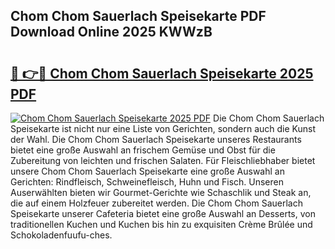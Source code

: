 ## Chom Chom Sauerlach Speisekarte PDF Download Online 2025 KWWzB

# <h2><a href="http://gc7uq9.nevu.top/?p=Chom+Chom+Sauerlach+Speisekarte">🔗 👉🔴 Chom Chom Sauerlach Speisekarte 2025 PDF</a></h2>

[![Chom Chom Sauerlach Speisekarte 2025 PDF](https://i.imgur.com/dBaPXMq.png)](http://gc7uq9.nevu.top/?p=Chom+Chom+Sauerlach+Speisekarte)
Die Chom Chom Sauerlach Speisekarte ist nicht nur eine Liste von Gerichten, sondern auch die Kunst der Wahl. Die Chom Chom Sauerlach Speisekarte unseres Restaurants bietet eine große Auswahl an frischem Gemüse und Obst für die Zubereitung von leichten und frischen Salaten. Für Fleischliebhaber bietet unsere Chom Chom Sauerlach Speisekarte eine große Auswahl an Gerichten: Rindfleisch, Schweinefleisch, Huhn und Fisch. Unseren Auserwählten bieten wir Gourmet-Gerichte wie Schaschlik und Steak an, die auf einem Holzfeuer zubereitet werden. Die Chom Chom Sauerlach Speisekarte unserer Cafeteria bietet eine große Auswahl an Desserts, von traditionellen Kuchen und Kuchen bis hin zu exquisiten Crème Brûlée und Schokoladenfuufu-ches.
